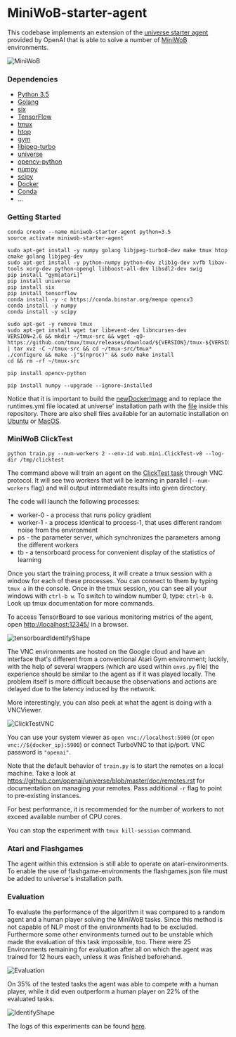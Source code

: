 # MiniWoB-starter-agent

This codebase implements an extension of the [universe starter agent](http://github.com/openai/universe-starter-agent) provided by OpenAI that is able to solve a number of [MiniWoB](http://proceedings.mlr.press/v70/shi17a.html) environments.

![MiniWoB](https://github.com/tritter1612/miniwob-starter-agent/raw/master/imgs/MiniWoB.jpg "MiniWoB")

### Dependencies

* [Python 3.5](https://www.python.org/downloads/release/python-350/)
* [Golang](https://golang.org/doc/install)
* [six](https://pypi.python.org/pypi/six)
* [TensorFlow](https://www.tensorflow.org/)
* [tmux](https://tmux.github.io/)
* [htop](https://hisham.hm/htop/)
* [gym](https://pypi.python.org/pypi/gym)
* [libjpeg-turbo](https://libjpeg-turbo.org)
* [universe](https://pypi.python.org/pypi/universe)
* [opencv-python](https://pypi.python.org/pypi/opencv-python)
* [numpy](https://pypi.python.org/pypi/numpy)
* [scipy](https://pypi.python.org/pypi/scipy)
* [Docker](https://www.docker.com)
* [Conda](https://conda.io)
* ...


### Getting Started

```
conda create --name miniwob-starter-agent python=3.5
source activate miniwob-starter-agent

sudo apt-get install -y numpy golang libjpeg-turbo8-dev make tmux htop cmake golang libjpeg-dev
sudo apt-get install -y python-numpy python-dev zlib1g-dev xvfb libav-tools xorg-dev python-opengl libboost-all-dev libsdl2-dev swig
pip install "gym[atari]"
pip install universe
pip install six
pip install tensorflow
conda install -y -c https://conda.binstar.org/menpo opencv3
conda install -y numpy
conda install -y scipy

sudo apt-get -y remove tmux
sudo apt-get install wget tar libevent-dev libncurses-dev
VERSION=2.6 && mkdir ~/tmux-src && wget -qO- https://github.com/tmux/tmux/releases/download/${VERSION}/tmux-${VERSION}.tar.gz | tar xvz -C ~/tmux-src && cd ~/tmux-src/tmux*
./configure && make -j"$(nproc)" && sudo make install
cd && rm -rf ~/tmux-src

pip install opencv-python

pip install numpy --upgrade --ignore-installed

```

Notice that it is important to build the [newDockerImage](https://github.com/tritter1612/miniwob-starter-agent/tree/master/newDockerImage) and to replace the runtimes.yml file located at universe' installation path with the [file](https://github.com/tritter1612/miniwob-starter-agent/tree/master/runtimes.yml) inside this repository. There are also shell files available for an automatic installation on [Ubuntu](https://github.com/tritter1612/install-miniwob-starter-agent/blob/master/install%20miniwob-starter-agent-ubuntu.sh) or [MacOS](https://github.com/tritter1612/install-miniwob-starter-agent/blob/master/install%20miniwob-starter-agent-mac.sh).

### MiniWoB ClickTest

`python train.py --num-workers 2 --env-id wob.mini.ClickTest-v0 --log-dir /tmp/clicktest`

The command above will train an agent on the [ClickTest task](http://alpha.openai.com/miniwob/preview/miniwob/click-test.html) through VNC protocol.
It will see two workers that will be learning in parallel (`--num-workers` flag) and will output intermediate results into given directory.

The code will launch the following processes:
* worker-0 - a process that runs policy gradient
* worker-1 - a process identical to process-1, that uses different random noise from the environment
* ps - the parameter server, which synchronizes the parameters among the different workers
* tb - a tensorboard process for convenient display of the statistics of learning

Once you start the training process, it will create a tmux session with a window for each of these processes. You can connect to them by typing `tmux a` in the console.
Once in the tmux session, you can see all your windows with `ctrl-b w`.
To switch to window number 0, type: `ctrl-b 0`. Look up tmux documentation for more commands.

To access TensorBoard to see various monitoring metrics of the agent, open [http://localhost:12345/](http://localhost:12345/) in a browser.

![tensorboardIdentifyShape](https://github.com/tritter1612/miniwob-starter-agent/raw/master/imgs/tbIdentifyShape.png "tensorboardIdentifyShape")

The VNC environments are hosted on the Google cloud and have an interface that's different from a conventional Atari Gym
environment;  luckily, with the help of several wrappers (which are used within `envs.py` file)
the experience should be similar to the agent as if it was played locally. The problem itself is more difficult
because the observations and actions are delayed due to the latency induced by the network.

More interestingly, you can also peek at what the agent is doing with a VNCViewer.

![ClickTestVNC](https://github.com/tritter1612/miniwob-starter-agent/raw/master/imgs/ClickTestVNC.png "ClickTestVNC")

You can use your system viewer as `open vnc://localhost:5900` (or `open vnc://${docker_ip}:5900`) or connect TurboVNC to that ip/port.
VNC password is `"openai"`.

Note that the default behavior of `train.py` is to start the remotes on a local machine. Take a look at https://github.com/openai/universe/blob/master/doc/remotes.rst for documentation on managing your remotes. Pass additional `-r` flag to point to pre-existing instances.

For best performance, it is recommended for the number of workers to not exceed available number of CPU cores.

You can stop the experiment with `tmux kill-session` command.

### Atari and Flashgames

The agent within this extension is still able to operate on atari-environments. To enable the use of flashgame-environments the flashgames.json file must be added to universe's installation path.


### Evaluation

To evaluate the performance of the algorithm it was compared to a random agent and a human player solving the MiniWoB tasks. Since this method is not capable of NLP most of the environments had to be excluded. Furthermore some other environments turned out to be unstable which made the evaluation of this task impossible, too. There were 25 Environments remaining for evaluation after all on which the agent was trained for 12 hours each, unless it was finished beforehand.

![Evaluation](https://github.com/tritter1612/miniwob-starter-agent/raw/master/imgs/Evaluation_DRL_MiniWoB.png "Evaluation")

On 35% of the tested tasks the agent was able to compete with a human player, while it did even outperform a human player on 22% of the evaluated tasks.

![IdentifyShape](https://github.com/tritter1612/miniwob-starter-agent/raw/master/imgs/IdentifyShape.gif "IdentifyShape") 

The logs of this experiments can be found [here](https://github.com/tritter1612/logs).
